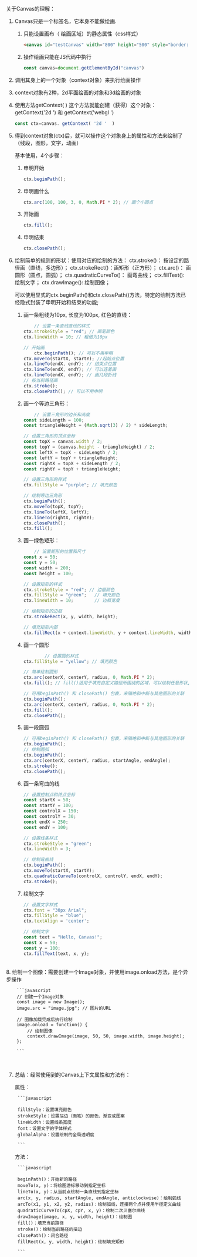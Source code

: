 关于Canvas的理解：

1. Canvas只是一个标签名，它本身不能做绘画.

    1. 只能设置画布（ 绘画区域）的静态属性（css样式）

       ```html
       <canvas id="testCanvas" width="800" height="500" style="border: 5px solid red;"></canvas>
       ```

    2. 操作绘画只能在JS代码中执行

       ```javascript
       const canvas=document.getElementById("canvas")
       ```

2. 调用其身上的一个对象（context对象）来执行绘画操作

3. context对象有2种，2d平面绘画的对象和3d绘画的对象

4. 使用方法getContext( ) 这个方法就能创建（获得）这个对象： getContext('2d ') 和    getContext('webgl ') 

   ```javascript
   const ctx=canvas. getContext( '2d '  )
   ```

   

5. 得到context对象(ctx)后，就可以操作这个对象身上的属性和方法来绘制了（线段，图形，文字，动画）

    基本使用，4个步骤：

    1. 申明开始

        ```javascript
        ctx.beginPath();
        ```

    2. 申明画什么

        ```javascript
        ctx.arc(100, 100, 3, 0, Math.PI * 2); // 画个小圆点
        ```

    3. 开始画

        ```javascript
        ctx.fill();
        ```
        
    4. 申明结束

        ```javascript
        ctx.closePath();
        ```
           

6. 绘制简单的规则的形状：使用对应的绘制的方法：
    ctx.stroke()： 按设定的路径画（直线，多边形）；
    ctx.strokeRect()：画矩形（正方形）；
    ctx.arc()： 画圆形（圆点，圆弧）；
    ctx.quadraticCurveTo()： 画弯曲线；
    ctx.fillText(): 绘制文字；
    ctx.drawImage(): 绘制图像；



    可以使用显式的ctx.beginPath()和ctx.closePath()方法，特定的绘制方法已经隐式封装了申明开始和结束的功能; 

    1. 画一条粗线为10px, 长度为100px, 红色的直线：

        ```javascript
            // 设置一条直线直线的样式
        ctx.strokeStyle = "red"; // 画笔颜色
        ctx.lineWidth = 10; // 粗细为10px
        
        // 开始画
            ctx.beginPath(); // 可以不用申明
        ctx.moveTo(startX, startY); //起始点位置 
        ctx.lineTo(endX, endY); // 结束点位置
        ctx.lineTo(endX, endY); // 可以连着画
        ctx.lineTo(endX, endY); // 画几段折线
        // 按当前路径画
        ctx.stroke();
        ctx.closePath(); // 可以不用申明
        ```

    2. 画一个等边三角形：

        ```javascript
            // 设置三角形的边长和高度
        const sideLength = 100;
        const triangleHeight = (Math.sqrt(3) / 2) * sideLength;

        // 设置三角形的顶点坐标
        const topX = canvas.width / 2;
        const topY = (canvas.height - triangleHeight) / 2;
        const leftX = topX - sideLength / 2;
        const leftY = topY + triangleHeight;
        const rightX = topX + sideLength / 2;
        const rightY = topY + triangleHeight;

        // 设置三角形的样式
        ctx.fillStyle = "purple"; // 填充颜色

        // 绘制等边三角形
        ctx.beginPath();
        ctx.moveTo(topX, topY);
        ctx.lineTo(leftX, leftY);
        ctx.lineTo(rightX, rightY);
        ctx.closePath();
        ctx.fill();
        ```

    3. 画一绿色矩形：

        ```javascript
            // 设置矩形的位置和尺寸
        const x = 50;
        const y = 50;
        const width = 200;
        const height = 100;
        
        // 设置矩形的样式
        ctx.strokeStyle = "red"; // 边框颜色
        ctx.fillStyle = "green";   // 填充颜色
        ctx.lineWidth = 10;        // 边框宽度
        
        // 绘制矩形的边框
        ctx.strokeRect(x, y, width, height);
        
        // 填充矩形内部
        ctx.fillRect(x + context.lineWidth, y + context.lineWidth, width - 2 * context.lineWidth, height - 2 * ctx.lineWidth); // fillRect() 适用于绘制填充矩形,fill()适用于填充自定义路径所围绕的区域(其他多边形，圆形等)
        
        ```



    4. 画一个圆形

        ```javascript
                // 设置圆的样式
        ctx.fillStyle = "yellow"; // 填充颜色
        
        // 简单绘制圆形
        ctx.arc(centerX, centerY, radius, 0, Math.PI * 2);
        ctx.fill(); // fill()适用于填充自定义路径所围绕的区域，可以绘制任意形状,fillRect() 适用于绘制填充矩形
        
        // 可用beginPath() 和 closePath() 包裹，来隔绝和中断与其他图形的关联
        ctx.beginPath();
        ctx.arc(centerX, centerY, radius, 0, Math.PI * 2);
        ctx.fill();
        ctx.closePath();
        
        ```


    5. 画一段圆弧

        ```javascript
        // 可用beginPath() 和 closePath() 包裹，来隔绝和中断与其他图形的关联
        ctx.beginPath();
        // 绘制圆弧
        ctx.beginPath();
        ctx.arc(centerX, centerY, radius, startAngle, endAngle);
        ctx.stroke();
        ctx.closePath();
        
        ```

    
    6. 画一条弯曲的线

        ```javascript
        // 设置控制点和终点坐标
        const startX = 50;
        const startY = 100;
        const controlX = 150;
        const controlY = 30;
        const endX = 250;
        const endY = 100;

        // 设置线条样式
        ctx.strokeStyle = "green";
        ctx.lineWidth = 3;

        // 绘制弯曲线
        ctx.beginPath();
        ctx.moveTo(startX, startY);
        ctx.quadraticCurveTo(controlX, controlY, endX, endY);
        ctx.stroke();
        
        ```


    7. 绘制文字

        ```javascript
        // 设置文字样式
        ctx.font = "30px Arial";
        ctx.fillStyle = "blue";
        ctx.textAlign = 'center';

        // 绘制文字
        const text = "Hello, Canvas!";
        const x = 50;
        const y = 100;
        ctx.fillText(text, x, y);
        
        ```
​		
    8. 绘制一个图像：需要创建一个Image对象，并使用image.onload方法，是个异步操作

        ```javascript
        // 创建一个Image对象
        const image = new Image();
        image.src = "image.jpg"; // 图片的URL

        // 图像加载完成后执行绘制
        image.onload = function() {
            // 绘制图像
            context.drawImage(image, 50, 50, image.width, image.height);
        };
        
        ```
​				

7. 总结：经常使用到的Canvas上下文属性和方法有：

    属性：
   
        ```javascript

        fillStyle：设置填充颜色
        strokeStyle：设置描边（画笔）的颜色、渐变或图案
        lineWidth：设置线条宽度
        font：设置文字的字体样式
        globalAlpha：设置绘制的全局透明度

        ```

    方法：
   
        ```javascript
        
        beginPath()：开始新的路径
        moveTo(x, y)：将绘图游标移动到指定坐标
        lineTo(x, y)：从当前点绘制一条直线到指定坐标
        arc(x, y, radius, startAngle, endAngle, anticlockwise)：绘制弧线
        arcTo(x1, y1, x2, y2, radius)：绘制弧线，连接两个点并使用半径定义曲线
        quadraticCurveTo(cpX, cpY, x, y)：绘制二次贝塞尔曲线
        drawImage(image, x, y, width, height)：绘制图
        fill()：填充当前路径
        stroke()：绘制当前路径的描边
        closePath()：闭合路径
        fillRect(x, y, width, height)：绘制填充矩形

        ```
